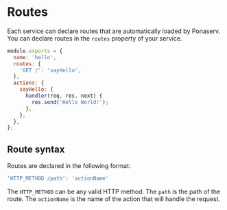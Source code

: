 # Routes

Each service can declare routes that are automatically loaded by Ponaserv. You can declare routes in the `routes` property of your service.

```js
module.exports = {
  name: 'hello',
  routes: {
    'GET /': 'sayHello',
  },
  actions: {
    sayHello: {
      handler(req, res, next) {
        res.send('Hello World!');
      },
    },
  },
};
```

## Route syntax

Routes are declared in the following format:

```js
'HTTP_METHOD /path': 'actionName'
```

The `HTTP_METHOD` can be any valid HTTP method. The `path` is the path of the route. The `actionName` is the name of the action that will handle the request.
